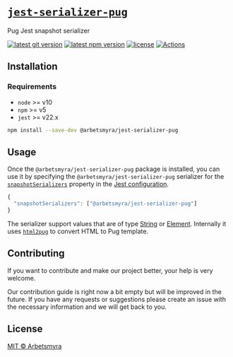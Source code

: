 # [`jest-serializer-pug`](https://github.com/arbetsmyra/jest-serializer-pug)

Pug Jest snapshot serializer

[![latest git version](https://img.shields.io/github/v/tag/arbetsmyra/jest-serializer-pug?label=version)](https://github.com/arbetsmyra/jest-serializer-pug)
[![latest npm version](https://img.shields.io/npm/v/@arbetsmyra/jest-serializer-pug)](https://www.npmjs.com/package/@arbetsmyra/jest-serializer-pug)
[![license](https://img.shields.io/github/license/arbetsmyra/jest-serializer-pug)](https://github.com/arbetsmyra/jest-serializer-pug/blob/master/LICENSE)
[![Actions](https://github.com/arbetsmyra/jest-serializer-pug/workflows/Actions/badge.svg)](https://github.com/arbetsmyra/jest-serializer-pug/actions)


## Installation

### Requirements

- `node` >= v10
- `npm` >= v5
- `jest` >= v22.x

```bash
npm install --save-dev @arbetsmyra/jest-serializer-pug
```

## Usage

Once the `@arbetsmyra/jest-serializer-pug` package is installed, you can use it by specifying the `@arbetsmyra/jest-serializer-pug` serializer for the [`snapshotSerializers`](https://jestjs.io/docs/en/configuration#snapshotserializers-arraystring) property in the [Jest configuration](https://jestjs.io/docs/en/configuration).

```js
{
  "snapshotSerializers": ["@arbetsmyra/jest-serializer-pug"]
}
```

The serializer support values that are of type [String](https://developer.mozilla.org/en-US/docs/Web/JavaScript/Reference/Global_Objects/String) or [Element](https://developer.mozilla.org/en-US/docs/Web/API/Element). Internally it uses [`html2pug`](https://github.com/izolate/html2pug) to convert HTML to Pug template.

## Contributing

If you want to contribute and make our project better, your help is very welcome.

Our contribution guide is right now a bit empty but will be improved in the future. If you have any requests or suggestions please create an issue with the necessary information and we will get back to you.

## License

[MIT © Arbetsmyra](https://choosealicense.com/licenses/mit/)
